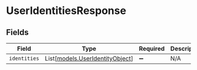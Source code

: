 # UserIdentitiesResponse


## Fields

| Field                                                              | Type                                                               | Required                                                           | Description                                                        |
| ------------------------------------------------------------------ | ------------------------------------------------------------------ | ------------------------------------------------------------------ | ------------------------------------------------------------------ |
| `identities`                                                       | List[[models.UserIdentityObject](../models/useridentityobject.md)] | :heavy_minus_sign:                                                 | N/A                                                                |